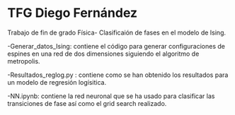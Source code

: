 # TFG Diego Fernández
Trabajo de fin de grado Física- Clasificaión de fases en el modelo de Ising.

-Generar_datos_Ising: contiene el código para generar configuraciones de espines en una red de dos dimensiones siguiendo el algoritmo de metropolis.

-Resultados_reglog.py : contiene como se han obtenido los resultados para un modelo de regresión logísitica.

-NN.ipynb: contiene la red neuronal que se ha usado para clasificar las transiciones de fase así como el grid search realizado. 
